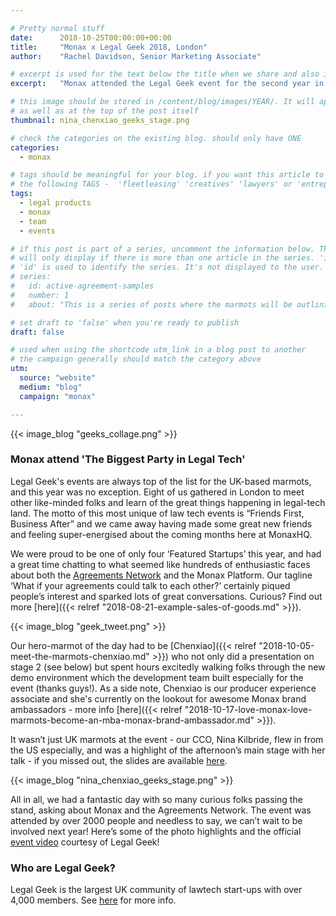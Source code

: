 ```yaml
---

# Pretty normal stuff
date:      2018-10-25T00:00:00+00:00
title:     "Monax x Legal Geek 2018, London"
author:    "Rachel Davidson, Senior Marketing Associate"

# excerpt is used for the text below the title when we share and also is the summary of the post on https://monax.io/blog
excerpt:   "Monax attended the Legal Geek event for the second year in a row, and it was a super-productive and fun day."

# this image should be stored in /content/blog/images/YEAR/. It will appear as a thumbnail on any listings,
# as well as at the top of the post itself
thumbnail: nina_chenxiao_geeks_stage.png

# check the categories on the existing blog. should only have ONE
categories:
  - monax

# tags should be meaningful for your blog. if you want this article to show on a 'use case' page, you can use
# the following TAGS -  'fleetleasing' 'creatives' 'lawyers' or 'entrepreneurs'
tags:
  - legal products
  - monax
  - team
  - events

# if this post is part of a series, uncomment the information below. The 'article series' box
# will only display if there is more than one article in the series. 'id', 'number' and 'about' all must be present.
# 'id' is used to identify the series. It's not displayed to the user.
# series:
#   id: active-agreement-samples
#   number: 1
#   about: "This is a series of posts where the marmots will be outlining how the Monax Platform and the Agreements Network can be used in harmony to create the legal products of the future."

# set draft to 'false' when you're ready to publish
draft: false

# used when using the shortcode utm_link in a blog post to another
# the campaign generally should match the category above
utm:
  source: "website"
  medium: "blog"
  campaign: "monax"

---
```


<!-- In general the filename below should match thumbnail category above -->
{{< image_blog "geeks_collage.png" >}}


<!-- Content markdown here - first title on page is auto generated from title in frontmatter -->
### Monax attend 'The Biggest Party in Legal Tech'

Legal Geek's events are always top of the list for the UK-based marmots, and this year was no exception. Eight of us gathered in London to meet other like-minded folks and learn of the great things happening in legal-tech land.
The motto of this most unique of law tech events is “Friends First, Business After” and we came away having made some great new friends and feeling super-energised about the coming months here at MonaxHQ.

We were proud to be one of only four ‘Featured Startups’ this year, and had a great time chatting to what seemed like hundreds of enthusiastic faces about both the [Agreements Network](https://agreements.network) and the Monax Platform. Our tagline ‘What if your agreements could talk to each other?’ certainly piqued people’s interest and sparked lots of great conversations. Curious? Find out more [here]({{< relref "2018-08-21-example-sales-of-goods.md" >}}).

{{< image_blog "geek_tweet.png" >}}

Our hero-marmot of the day had to be [Chenxiao]({{< relref "2018-10-05-meet-the-marmots-chenxiao.md" >}}) who not only did a presentation on stage 2 (see below) but spent hours excitedly walking folks through the new demo environment which the development team built especially for the event (thanks guys!). As a side note, Chenxiao is our producer experience associate and she's currently on the lookout for awesome Monax brand ambassadors - more info [here]({{< relref "2018-10-17-love-monax-love-marmots-become-an-mba-monax-brand-ambassador.md" >}}).

It wasn’t just UK marmots at the event - our CCO, Nina Kilbride, flew in from the US especially, and was a highlight of the afternoon’s main stage with her talk - if you missed out, the slides are available [here](https://docs.google.com/presentation/d/e/2PACX-1vTvzVnrPF1JKbenYekp34pp8b4Tvq8dG0LhTFNe8G5hJ3yk7O0xp23ydwSDAlBZToJ0wg8I8zwrj7Uf/pub?start=false&loop=false&delayms=3000).

{{< image_blog "nina_chenxiao_geeks_stage.png" >}}

All in all, we had a fantastic day with so many curious folks passing the stand, asking about Monax and the Agreements Network.
The event was attended by over 2000 people and needless to say, we can’t wait to be involved next year! Here’s some of the photo highlights and the official [event video](https://youtu.be/45BwpLmL8lc) courtesy of Legal Geek!


### Who are Legal Geek?
Legal Geek is the largest UK community of lawtech start-ups with over 4,000 members. See [here](https://www.legalgeek.co) for more info.
